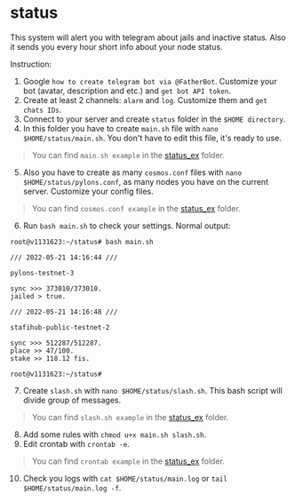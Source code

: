 # status
This system will alert you with telegram about jails and inactive status. Also it sends you every hour short info about your node status.

Instruction:

1. Google `how to create telegram bot via @FatherBot`. Customize your bot (avatar, description and etc.) and `get bot API token`.
2. Create at least 2 channels: `alarm` and `log`. Customize them and `get chats IDs`.
3. Connect to your server and create `status` folder in the `$HOME directory`.
4. In this folder you have to create `main.sh` file with `nano $HOME/status/main.sh`. You don't have to edit this file, it's ready to use.
> You can find `main.sh example` in the [status_ex](https://github.com/cyberomanov/status/tree/main/status_ex) folder.
5. Also you have to create as many `cosmos.conf` files with `nano $HOME/status/pylons.conf`, as many nodes you have on the current server. Customize your config files.
> You can find `cosmos.conf example` in the [status_ex](https://github.com/cyberomanov/status/tree/main/status_ex) folder.
6. Run `bash main.sh` to check your settings. Normal output:

```
root@v1131623:~/status# bash main.sh 
 
/// 2022-05-21 14:16:44 ///
 
pylons-testnet-3

sync >>> 373010/373010.
jailed > true.
 
/// 2022-05-21 14:16:48 ///
 
stafihub-public-testnet-2

sync >>> 512287/512287.
place >> 47/100.
stake >> 118.12 fis.

root@v1131623:~/status# 
```

7. Create `slash.sh` with `nano $HOME/status/slash.sh`. This bash script will divide group of messages.
> You can find `slash.sh example` in the [status_ex](https://github.com/cyberomanov/status/tree/main/status_ex) folder.
8. Add some rules with `chmod u+x main.sh slash.sh`.
9. Edit crontab with `crontab -e`.
> You can find `crontab example` in the [status_ex](https://github.com/cyberomanov/status/tree/main/status_ex) folder.
10. Check you logs with `cat $HOME/status/main.log` or `tail $HOME/status/main.log -f`.

